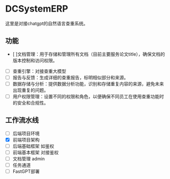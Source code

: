 # DCSystemERP
这里是对接chatgpt的自然语言查重系统。
## 功能
- [ ]文档管理：用于存储和管理所有文档（目前主要服务论文title），确保文档的版本控制和访问权限。
- [ ] 查重引擎：对接查重大模型
- [ ] 报告与反馈：生成详细的查重报告，标明相似部分和来源。
- [ ] 数据存储与分析：提供数据分析功能，识别和存储重复内容的来源，避免未来出现重复的问题。
- [ ] 用户权限管理：设置不同的权限和角色，以便确保不同员工在使用查重功能时的安全和合规性。
## 工作流水线
- [ ] 后端项目环境
- [X] 前端项目架构
- [ ] 后端基础框架 如鉴权
- [ ] 前端基本框架 对接鉴权
- [ ] 文档管理 admin
- [ ] 任务通道
- [ ] FastGPT部署
